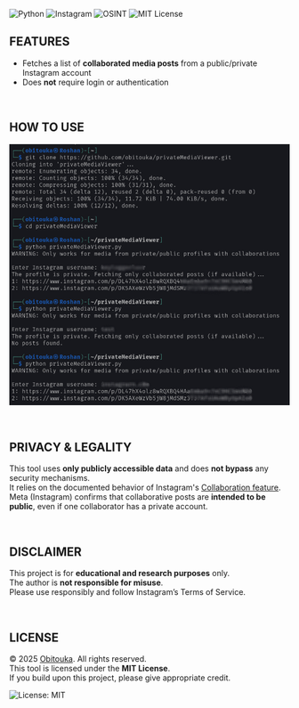 ![Python](https://img.shields.io/badge/Built_with-Python-blue?logo=python&logoColor=white)
![Instagram](https://img.shields.io/badge/Category-Instagram-pink)
![OSINT](https://img.shields.io/badge/Category-OSINT-orange)
![MIT License](https://img.shields.io/badge/License-MIT-yellow.svg)

## FEATURES
- Fetches a list of **collaborated media posts** from a public/private Instagram account
- Does **not** require login or authentication

<br>

## HOW TO USE

![Example](./img/sample.jpg)

<br>

## PRIVACY & LEGALITY

This tool uses **only publicly accessible data** and does **not bypass** any security mechanisms.  
It relies on the documented behavior of Instagram's [Collaboration feature](https://help.instagram.com/3526836317546926).  
Meta (Instagram) confirms that collaborative posts are **intended to be public**, even if one collaborator has a private account.

<br>

## DISCLAIMER

This project is for **educational and research purposes** only.  
The author is **not responsible for misuse**.  
Please use responsibly and follow Instagram’s Terms of Service.

<br>

## LICENSE

© 2025 [Obitouka](https://github.com/obitouka). All rights reserved.  
This tool is licensed under the **MIT License**.  
If you build upon this project, please give appropriate credit.

![License: MIT](https://img.shields.io/badge/License-MIT-yellow.svg)
